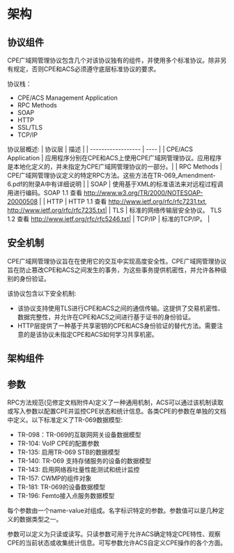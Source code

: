 # 架构

## 协议组件

CPE广域网管理协议包含几个对该协议独有的组件，并使用多个标准协议。除非另有规定，否则CPE和ACS必须遵守底层标准协议的要求。

协议栈：

* CPE/ACS Management Application
* RPC Methods
* SOAP
* HTTP
* SSL/TLS
* TCP/IP

协议层概述:
|        协议层        | 描述  |
|  ------------------  | ----  |
| CPE/ACS Application  | 应用程序分别在CPE和ACS上使用CPE广域网管理协议。应用程序是本地化定义的，并未指定为CPE广域网管理协议的一部分。|
|      RPC Methods     | CPE广域网管理协议定义的特定RPC方法。这些方法在TR-069_Amendment-6.pdf的附录A中有详细说明 |
|         SOAP         | 使用基于XML的标准语法来对远程过程调用进行编码。SOAP 1.1 查看 http://www.w3.org/TR/2000/NOTESOAP-20000508 |
|         HTTP         | HTTP 1.1 查看 http://www.ietf.org/rfc/rfc7231.txt, http://www.ietf.org/rfc/rfc7235.txt|
|          TLS         | 标准的网络传输层安全协议。 TLS 1.2 查看 http://www.ietf.org/rfc/rfc5246.txt|
|        TCP/IP        | 标准的TCP/IP。 |

## 安全机制

CPE广域网管理协议旨在在使用它的交互中实现高度安全性。CPE广域网管理协议旨在防止篡改CPE和ACS之间发生的事务，为这些事务提供机密性，并允许各种级别的身份验证。  

该协议包含以下安全机制:

* 该协议支持使用TLS进行CPE和ACS之间的通信传输。这提供了交易机密性、数据完整性，并允许在CPE和ACS之间进行基于证书的身份验证。
* HTTP层提供了一种基于共享密钥的CPE和ACS身份验证的替代方法。需要注意的是该协议未指定CPE和ACS如何学习共享机密。

## 架构组件

## 参数

RPC方法规范(见修定文档附件A)定义了一种通用机制，ACS可以通过该机制读取或写入参数以配置CPE并监控CPE状态和统计信息。各类CPE的参数在单独的文档中定义。以下标准定义了TR-069数据模型:

* TR-098：TR-069的互联网网关设备数据模型
* TR-104: VoIP CPE的配置参数
* TR-135: 启用TR-069 STB的数据模型
* TR-140: TR-069 支持存储服务的设备的数据模型
* TR-143: 启用网络吞吐量性能测试和统计监控
* TR-157: CWMP的组件对象
* TR-181: TR-069的设备数据模型
* TR-196: Femto接入点服务数据模型

每个参数由一个name-value对组成。名字标识特定的参数。参数值可以是几种定义的数据类型之一。

参数可以定义为只读或读写。只读参数可用于允许ACS确定特定CPE特性、观察CPE的当前状态或收集统计信息。可写参数允许ACS自定义CPE操作的各个方面。